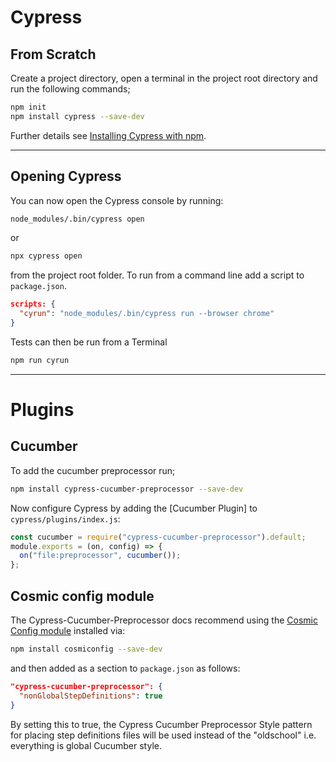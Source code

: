 # Cypress

## From Scratch

Create a project directory, open a terminal in the project root directory and run the following commands;

```bash
npm init
npm install cypress --save-dev
```

Further details see [Installing Cypress with npm](https://docs.cypress.io/guides/getting-started/installing-cypress.html#npm-install).

---

## Opening Cypress

You can now open the Cypress console by running:

```bash
node_modules/.bin/cypress open
```

or

```bash
npx cypress open
```

from the project root folder.
To run from a command line add a script to `package.json`.

```json
scripts: {
  "cyrun": "node_modules/.bin/cypress run --browser chrome"
}
```

Tests can then be run from a Terminal

```bash
npm run cyrun
```

---

# Plugins

## Cucumber

To add the cucumber preprocessor run;

```bash
npm install cypress-cucumber-preprocessor --save-dev
```

Now configure Cypress by adding the [Cucumber Plugin] to `cypress/plugins/index.js`:

```javascript
const cucumber = require("cypress-cucumber-preprocessor").default;
module.exports = (on, config) => {
  on("file:preprocessor", cucumber());
};
```

## Cosmic config module

The Cypress-Cucumber-Preprocessor docs recommend using the [Cosmic Config module](https://github.com/davidtheclark/cosmiconfig) installed via:

```bash
npm install cosmiconfig --save-dev
```

and then added as a section to `package.json` as follows:

```json
"cypress-cucumber-preprocessor": {
  "nonGlobalStepDefinitions": true
}
```

By setting this to true, the Cypress Cucumber Preprocessor Style pattern for placing step definitions files
 will be used instead of the "oldschool" i.e. everything is global Cucumber style.



